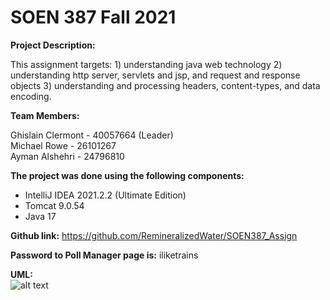 # SOEN 387 Fall 2021
**Project Description:**

This assignment targets: 1) understanding java web technology 2) understanding http server, 
servlets and jsp, and request and response objects 3) understanding and processing headers,
content-types, and data encoding.


**Team Members:**

Ghislain Clermont - 40057664 (Leader) <br/>
Michael Rowe      - 26101267 <br/>
Ayman Alshehri    - 24796810 


**The project was done using the following components:**
- IntelliJ IDEA 2021.2.2 (Ultimate Edition)
- Tomcat 9.0.54
- Java 17


**Github link:**
https://github.com/RemineralizedWater/SOEN387_Assign


**Password to Poll Manager page is:**
iliketrains

**UML:** <BR/>
![alt text](https://github.com/RemineralizedWater/SOEN387_Assign/blob/main/UML_a1.png)
